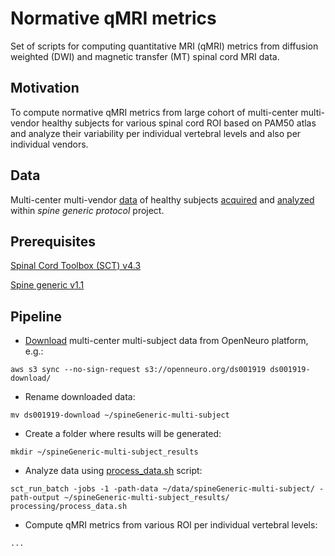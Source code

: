 # Normative qMRI metrics

Set of scripts for computing quantitative MRI (qMRI) metrics from diffusion weighted (DWI) and magnetic transfer (MT) spinal cord MRI data.

## Motivation

To compute normative qMRI metrics from large cohort of multi-center multi-vendor healthy subjects for various spinal cord ROI based on PAM50 atlas and analyze their variability per individual vertebral levels and also per individual vendors.

## Data 

Multi-center multi-vendor [data](https://spine-generic.readthedocs.io/en/latest/index.html) of healthy subjects [acquired](https://osf.io/tt4z9/) and [analyzed](https://spine-generic.readthedocs.io/en/latest/documentation.html#getting-started) within _spine generic protocol_ project.

## Prerequisites
[Spinal Cord Toolbox (SCT) v4.3](https://github.com/neuropoly/spinalcordtoolbox)

[Spine generic v1.1](https://github.com/sct-pipeline/spine-generic)

## Pipeline
- [Download](https://openneuro.org/datasets/ds001919/versions/1.0.8/download) multi-center multi-subject data from OpenNeuro platform, e.g.:

`aws s3 sync --no-sign-request s3://openneuro.org/ds001919 ds001919-download/`

- Rename downloaded data:
 
`mv ds001919-download ~/spineGeneric-multi-subject`

- Create a folder where results will be generated:

`mkdir ~/spineGeneric-multi-subject_results`

- Analyze data using [process_data.sh](https://github.com/sct-pipeline/spine-generic/blob/master/processing/process_data.sh) script:

`sct_run_batch -jobs -1 -path-data ~/data/spineGeneric-multi-subject/ -path-output ~/spineGeneric-multi-subject_results/ processing/process_data.sh`

- Compute qMRI metrics from various ROI per individual vertebral levels:

`...`
